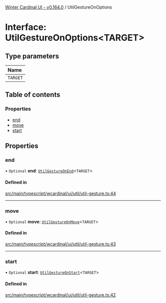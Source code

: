 [Winter Cardinal UI - v0.164.0](../index.md) / UtilGestureOnOptions

# Interface: UtilGestureOnOptions<TARGET\>

## Type parameters

| Name |
| :------ |
| `TARGET` |

## Table of contents

### Properties

- [end](UtilGestureOnOptions.md#end)
- [move](UtilGestureOnOptions.md#move)
- [start](UtilGestureOnOptions.md#start)

## Properties

### end

• `Optional` **end**: [`UtilGestureOnEnd`](../index.md#utilgestureonend)<`TARGET`\>

#### Defined in

[src/main/typescript/wcardinal/ui/util/util-gesture.ts:44](https://github.com/winter-cardinal/winter-cardinal-ui/blob/v0.164.0/src/main/typescript/wcardinal/ui/util/util-gesture.ts#L44)

___

### move

• `Optional` **move**: [`UtilGestureOnMove`](../index.md#utilgestureonmove)<`TARGET`\>

#### Defined in

[src/main/typescript/wcardinal/ui/util/util-gesture.ts:43](https://github.com/winter-cardinal/winter-cardinal-ui/blob/v0.164.0/src/main/typescript/wcardinal/ui/util/util-gesture.ts#L43)

___

### start

• `Optional` **start**: [`UtilGestureOnStart`](../index.md#utilgestureonstart)<`TARGET`\>

#### Defined in

[src/main/typescript/wcardinal/ui/util/util-gesture.ts:42](https://github.com/winter-cardinal/winter-cardinal-ui/blob/v0.164.0/src/main/typescript/wcardinal/ui/util/util-gesture.ts#L42)
